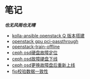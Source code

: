 # 笔记
***也无风雨也无晴***
- [kolla-ansible openstack Q 版本搭建](https://github.com/Riverdd/notes/blob/master/notes/openstack(queens)%20build%20whit%20kolla-ansible.md)
- [openstack gpu pci-passthrough](https://github.com/Riverdd/notes/blob/master/notes/openstack%20gpu%20pci-passthrough.md)
- [openstack-train-offline](https://github.com/Riverdd/notes/blob/master/notes/openstack-train-offline.md)
- [ceph osd硬盘故障定位](https://github.com/Riverdd/notes/blob/master/notes/ceph%20osd%E7%A1%AC%E7%9B%98%E6%95%85%E9%9A%9C%E5%AE%9A%E4%BD%8D.md)
- [ceph osd故障硬盘下线](https://github.com/Riverdd/notes/blob/master/notes/ceph%20osd%E6%95%85%E9%9A%9C%E7%A1%AC%E7%9B%98%E4%B8%8B%E7%BA%BF.md)
- [ceph osd更换故障盘后重新上线](https://github.com/Riverdd/notes/blob/master/notes/ceph%20osd%E6%9B%B4%E6%8D%A2%E6%95%85%E9%9A%9C%E7%9B%98%E5%90%8E%E9%87%8D%E6%96%B0%E4%B8%8A%E7%BA%BF.md)
- [fio校验数据一致性]()
